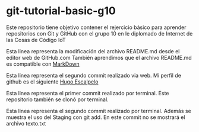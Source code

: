 # git-tutorial-basic-g10
Este repositorio tiene objetivo contener el rejercicio básico para aprender repositorios con Git y GitHub con el grupo 10 en le diplomado de Internet de las Cosas de Código IoT

Esta linea representa la modificación del archivo README.md desde el editor web de GitHub.com
También aprendimos que el archivo README.md es compatible con [MarkDown](https://stackedit.io/app#)

Esta linea representa el segundo commit realizado via web. Mi perfil de github es el siguiente [Hugo Escalpelo](https://github.com/hugoescalpelo)

Esta linea representa el primer commit realizado por terminal. Este repositorio también se clonó por terminal.

Esta linea representa el segundo commit realizado por terminal. Además se muestra el uso del Staging con git add. En este commit no se mostrará el archivo texto.txt
